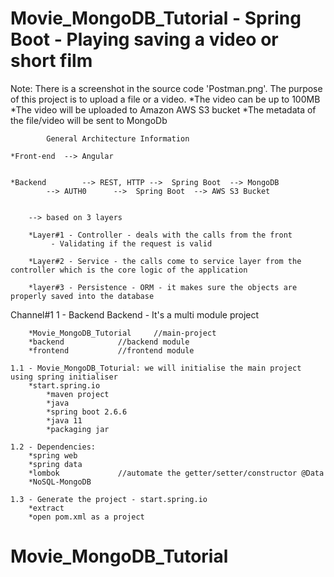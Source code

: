 # Movie_MongoDB_Tutorial - Spring Boot - Playing saving a video or short film


Note: There is a screenshot in the source code 'Postman.png'. The purpose of this project is to upload a file or a video.
		*The video can be up to 100MB
		*The video will be uploaded to Amazon AWS S3 bucket
		*The metadata of the file/video will be sent to MongoDb


			General Architecture Information

	*Front-end	--> Angular


	*Backend		-->	REST, HTTP -->	Spring Boot  --> MongoDB
			-->	AUTH0	   -->	Spring Boot  --> AWS S3 Bucket


		--> based on 3 layers

		*Layer#1 - Controller - deals with the calls from the front
			 - Validating if the request is valid

		*Layer#2 - Service - the calls come to service layer from the controller which is the core logic of the application

		*layer#3 - Persistence - ORM - it makes sure the objects are properly saved into the database


Channel#1
1 - Backend
	Backend - It's a multi module project

		*Movie_MongoDB_Tutorial		//main-project 
		*backend			//backend module
		*frontend			//frontend module

	1.1 - Movie_MongoDB_Toturial: we will initialise the main project using spring initialiser
		*start.spring.io
			*maven project
			*java
			*spring boot 2.6.6
			*java 11
			*packaging jar

	1.2 - Dependencies: 
		*spring web
		*spring data			
		*lombok				//automate the getter/setter/constructor @Data
		*NoSQL-MongoDB

	1.3 - Generate the project - start.spring.io
		*extract
		*open pom.xml as a project


# Movie_MongoDB_Tutorial

